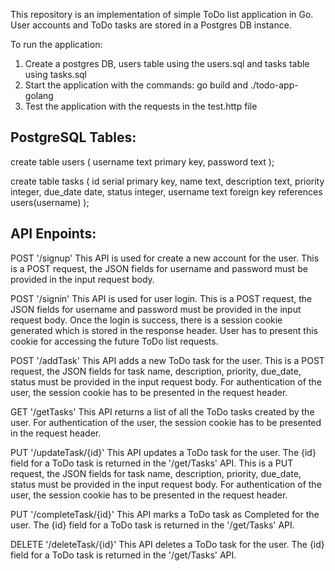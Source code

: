 This repository is an implementation of simple ToDo list application in Go.
User accounts and ToDo tasks are stored in a Postgres DB instance.

To run the application:

1) Create a postgres DB, users table using the users.sql and tasks table using tasks.sql
2) Start the application with the commands: go build and ./todo-app-golang
3) Test the application with the requests in the test.http file

PostgreSQL Tables:
------------------
create table users (
          username text primary key,
          password text
);

create table tasks (
	id serial primary key, 
	name text, 
	description text, 
	priority integer,
	due_date date, 
	status integer,
	username text foreign key references users(username)
);


API Enpoints:
-------------
POST '/signup'
This API is used for create a new account for the user. 
This is a POST request, the JSON fields for username and password must be provided in the input request body.



POST '/signin'
This API is used for user login.
This is a POST request, the JSON fields for username and password must be provided in the input request body.
Once the login is success, there is a session cookie generated which is stored in the response header.
User has to present this cookie for accessing the future ToDo list requests.

 
POST '/addTask'
This API adds a new ToDo task for the user.
This is a POST request, the JSON fields for task name, description, priority, due_date, status must be provided in the input request body.
For authentication of the user, the session cookie has to be presented in the request header.


GET '/getTasks'
This API returns a list of all the ToDo tasks created by the user.
For authentication of the user, the session cookie has to be presented in the request header.


PUT '/updateTask/{id}'
This API updates a ToDo task for the user.
The {id} field for a ToDo task is returned in the '/get/Tasks' API.
This is a PUT request, the JSON fields for task name, description, priority, due_date, status must be provided in the input request body.
For authentication of the user, the session cookie has to be presented in the request header.



PUT '/completeTask/{id}'
This API marks a ToDo task as Completed for the user.
The {id} field for a ToDo task is returned in the '/get/Tasks' API.



DELETE '/deleteTask/{id}'
This API deletes a ToDo task for the user.
The {id} field for a ToDo task is returned in the '/get/Tasks' API.

